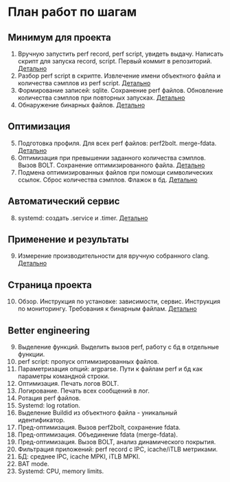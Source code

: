 # План работ по шагам
## Минимум для проекта
1. Вручную запустить perf record, perf script, увидеть выдачу. Написать скрипт для запуска record,
    script. Первый коммит в репозиторий.
   [Детально](step1.md)
2. Разбор perf script в скрипте. Извлечение
    имени объектного файла и количества сэмплов из perf script.
   [Детально](step2.md)
3. Формирование записей: sqlite. Сохранение perf файлов. Обновление количества
    сэмплов при повторных запусках.
   [Детально](step3.md)
4. Обнаружение бинарных файлов.
   [Детально](step4.md)
## Оптимизация
5. Подготовка профиля. Для всех perf файлов: perf2bolt. merge-fdata.
   [Детально](step5.md)
6. Оптимизация при превышении заданного количества сэмплов. Вызов BOLT.
    Сохранение оптимизированного файла.
   [Детально](step6.md)
7. Подмена оптимизированных файлов при помощи символических ссылок.
    Сброс количества сэмплов. Флажок в бд.
   [Детально](step7.md)
## Автоматический сервис
8. systemd: создать .service и .timer.
   [Детально](step8.md)
## Применение и результаты
9. Измерение производительности для вручную собранного clang.
   [Детально](step9.md)
## Страница проекта
10. Обзор. Инструкция по установке: зависимости, сервис. Инструкция по
    мониторингу. Требования к бинарным файлам.
   [Детально](step10.md)

## Better engineering
9. Выделение функций. Выделить вызов perf, работу с бд в отдельные функции.
10. perf script: пропуск оптимизированных файлов.
11. Параметризация опций: argparse. Пути к файлам perf и бд как параметры
    командной строки.
12. Оптимизация. Печать логов BOLT.
13. Логирование. Печать всех сообщений в лог.
13. Ротация perf файлов.
14. Systemd: log rotation.
15. Выделение Buildid из объектного файла - уникальный идентификатор.
16. Пред-оптимизация. Вызов perf2bolt, сохранение fdata.
17. Пред-оптимизация. Объединение fdata (merge-fdata).
18. Пред-oптимизация. Вызов BOLT, анализ динамического покрытия.
19. Фильтрация приложений: perf record с IPC, icache/iTLB метриками.
20. БД: среднее IPC, icache MPKI, iTLB MPKI.
21. BAT mode.
22. Systemd: CPU, memory limits.
